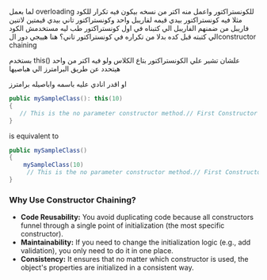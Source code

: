 لما بعمل overloading للكونستراكتور واعمل منه اكتر من نسخه 
بيكون فيه تكرار للكود 
مثلا فيه كونستراكتور بيدي قيمه لفاريبل واحد 
وكونستراكتور تاني بيدي قيمتين لاتنين فاريبل من ضمنهم الفاريبل الي كتبناه في اول كونستراكتور
طب ليه مستخدمش الكود الي كتبته قبل كده بدلا من تكراره في كونستراكتور تاني؟
هنا هييجي دور الconstructor chaining

بستخدم this() علشان تشير علي الكونستراكتور بتاع الكلاس ولو فيه اكتر من واحد هيتحدد عن طريق البرامترز الي هباصيها

 او اقدر انادي عليه باسمه واباصيله برامترز 

```csharp
public mySampleClass(): this(10)
{
   // This is the no parameter constructor method.// First Constructor
}
```
is equivalent to
```csharp
public mySampleClass()
{
    mySampleClass(10)
     // This is the no parameter constructor method.// First Constructor
}
```


### **Why Use Constructor Chaining?**

- **Code Reusability:** You avoid duplicating code because all constructors funnel through a single point of initialization (the most specific constructor).
- **Maintainability:** If you need to change the initialization logic (e.g., add validation), you only need to do it in one place.
- **Consistency:** It ensures that no matter which constructor is used, the object's properties are initialized in a consistent way.